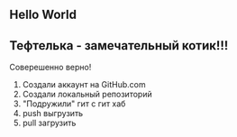 ## Hello World

## Тефтелька - замечательный котик!!!

Соверешенно верно!

1. Создали аккаунт на GitHub.com
2. Создали локальный репозиторий
3. "Подружили" гит с гит хаб
4. push выгрузить
5. pull загрузить